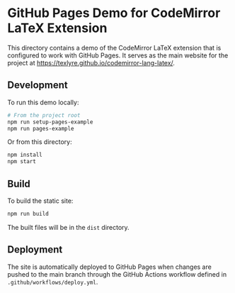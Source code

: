 # GitHub Pages Demo for CodeMirror LaTeX Extension

This directory contains a demo of the CodeMirror LaTeX extension that is configured to work with GitHub Pages. It serves as the main website for the project at https://texlyre.github.io/codemirror-lang-latex/.

## Development

To run this demo locally:

```bash
# From the project root
npm run setup-pages-example
npm run pages-example
```

Or from this directory:

```bash
npm install
npm start
```

## Build

To build the static site:

```bash
npm run build
```

The built files will be in the `dist` directory.

## Deployment

The site is automatically deployed to GitHub Pages when changes are pushed to the main branch through the GitHub Actions workflow defined in `.github/workflows/deploy.yml`.